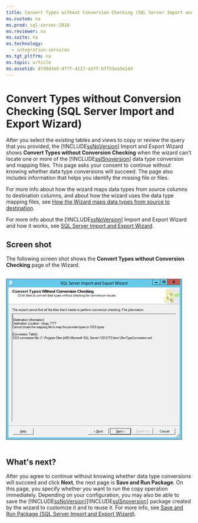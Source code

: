 ```yaml
---
title: Convert Types without Conversion Checking (SQL Server Import and Export Wizard)
ms.custom: na
ms.prod: sql-server-2016
ms.reviewer: na
ms.suite: na
ms.technology: 
  - integration-services
ms.tgt_pltfrm: na
ms.topic: article
ms.assetid: 87d9d3e5-477f-4117-a37f-bff53ea3e14d
---
```

# Convert Types without Conversion Checking (SQL Server Import and Export Wizard)
  After you select the existing tables and views to copy or review the query that you provided, the [!INCLUDE[ssNoVersion](../../Token/Other/ssNoVersion_md.md)] Import and Export Wizard shows **Convert Types without Conversion Checking** when the wizard can't locate one or more of the [!INCLUDE[ssISnoversion](../../Token/Other/ssISnoversion_md.md)] data type conversion and mapping files. This page asks your consent to continue without knowing whether data type conversions will succeed. The page also includes information that helps you identify the missing file or files.  
  
 For more info about how the wizard maps data types from source columns to destination columns, and about how the wizard uses the data type mapping files, see [How the Wizard maps data types from source to destination](../../Topics/TopicNameNotContainA/SQL-Server-Import-and-Export-Wizard.md).  
  
 For more info about the [!INCLUDE[ssNoVersion](../../Token/Other/ssNoVersion_md.md)] Import and Export Wizard and how it works, see [SQL Server Import and Export Wizard](../../Topics/TopicNameNotContainA/SQL-Server-Import-and-Export-Wizard.md).  
  
## Screen shot  
  
The following screen shot shows the **Convert Types without Conversion Checking** page of the Wizard.  
  
![Convert types](../../Images/Image/ImageNotContaina/Convert-types.png)  
  
## What's next?  
 After you agree to continue without knowing whether data type conversions will succeed and click **Next**, the next page is **Save and Run Package**. On this page, you specify whether you want to run the copy operation immediately. Depending on your configuration, you may also be able to save the [!INCLUDE[ssNoVersion](../../Token/Other/ssNoVersion_md.md)][!INCLUDE[ssISnoversion](../../Token/Other/ssISnoversion_md.md)] package created by the wizard  to customize it and to reuse it. For more info, see [Save and Run Package &#40;SQL Server Import and Export Wizard&#41;](../../Topics/TopicNameNotContainA/Save-and-Run-Package--SQL-Server-Import-and-Export-Wizard-.md).  
  
  